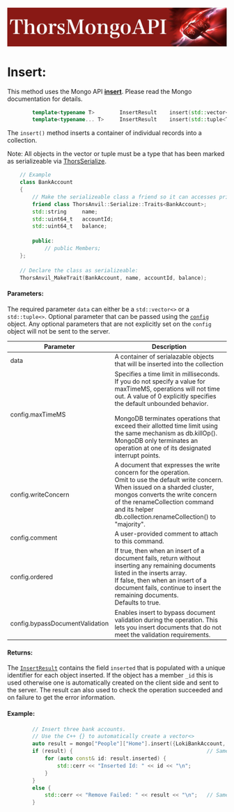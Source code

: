 ![ThorsMongo](../img/thorsmongoapi.jpg)

# Insert:

This method uses the Mongo API [**insert**](https://www.mongodb.com/docs/manual/reference/command/insert/). Please read the Mongo documentation for details.

```C++
        template<typename T>        InsertResult    insert(std::vector<T> const& data, InsertConfig const& config = InsertConfig{});
        template<typename... T>     InsertResult    insert(std::tuple<T...> const& data, InsertConfig const& config = InsertConfig{});
```

The `insert()` method inserts a container of individual records into a collection.

Note: All objects in the vector or tuple must be a type that has been marked as serializeable via [ThorsSerialize](https://github.com/Loki-Astari/ThorsSerializer).

```C++
    // Example
    class BankAccount
    {
        // Make the serializeable class a friend so it can accesses private members.
        friend class ThorsAnvil::Serialize::Traits<BankAccount>;
        std::string     name;
        std::uint64_t   accountId;
        std::uint64_t   balance;

        public:
            // public Members;
    };

    // Declare the class as serializeable:
    ThorsAnvil_MakeTrait(BankAccount, name, accountId, balance);
```

#### Parameters:
The required parameter `data` can either be a `std::vector<>` or a `std::tuple<>`. Optional parameter that can be passed using the [`config`](../src/ThorsMongo/ThorsMongoInsert.h#L10-L30) object. Any optional parameters that are not explicitly set on the `config` object will not be sent to the server.

| Parameter | Description |
| --------- | ----------- |
| data | A container of serialazable objects that will be inserted into the collection |
| config.maxTimeMS | Specifies a time limit in milliseconds. If you do not specify a value for maxTimeMS, operations will not time out. A value of 0 explicitly specifies the default unbounded behavior.<br><br>MongoDB terminates operations that exceed their allotted time limit using the same mechanism as db.killOp(). MongoDB only terminates an operation at one of its designated interrupt points. |
| config.writeConcern | A document that expresses the write concern for the operation.<br>Omit to use the default write concern.<br>When issued on a sharded cluster, mongos converts the write concern of the renameCollection command and its helper db.collection.renameCollection() to "majority". |
| config.comment | A user-provided comment to attach to this command. |
| config.ordered | If true, then when an insert of a document fails, return without inserting any remaining documents listed in the inserts array.<br>If false, then when an insert of a document fails, continue to insert the remaining documents.<br>Defaults to true. |
| config.bypassDocumentValidation | Enables insert to bypass document validation during the operation. This lets you insert documents that do not meet the validation requirements. |

#### Returns:

The [`InsertResult`](../src/ThorsMongo/ThorsMongoInsert.h#L32-L37) contains the field `inserted` that is populated with a unique identifier for each object inserted. If the object has a member `_id` this is used otherwise one is automatically created on the client side and sent to the server. The result can also used to check the operation succeeded and on failure to get the error information.

#### Example:

```C++
        // Insert three bank accounts.
        // Use the C++ {} to automatically create a vector<>
        auto result = mongo["People"]["Home"].insert({LokiBankAccount, OdinBankAccount, ThorBankAccount});
        if (result) {                                           // Same as result.isOk()
            for (auto const& id: result.inserted) {
                std::cerr << "Inserted Id: " << id << "\n";
            }
        }
        else {
            std::cerr << "Remove Failed: " << result << "\n";   // Same as result.getHRErrorMessage()
        }
```

